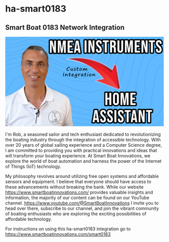 # ha-smart0183

## Smart Boat 0183 Network Integration

![Alt text for your image](.github/smart0183.png)

I'm Rob, a seasoned sailor and tech enthusiast dedicated to revolutionizing the boating industry through the integration of accessible technology. With over 20 years of global sailing experience and a Computer Science degree, I am committed to providing you with practical innovations and ideas that will transform your boating experience. At Smart Boat Innovations, we explore the world of boat automation and harness the power of the Internet of Things (IoT) technology.

My philosophy revolves around utilizing free open systems and affordable sensors and equipment. I believe that everyone should have access to these advancements without breaking the bank. While our website https://www.smartboatinnovations.com/ provides valuable insights and information, the majority of our content can be found on our YouTube channel. https://www.youtube.com/@SmartBoatInnovations
I invite you to head over there, subscribe to our channel, and join the vibrant community of boating enthusiasts who are exploring the exciting possibilities of affordable technology.

For instructions on using this ha-smart0183 integration go to https://www.smartboatinnovations.com/smart0183

